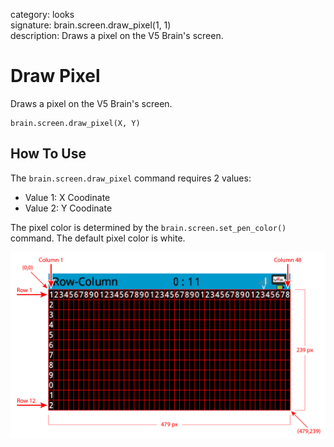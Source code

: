 category: looks  
signature: brain.screen.draw_pixel(1, 1)  
description: Draws a pixel on the V5 Brain's screen.

# Draw Pixel

Draws a pixel on the V5 Brain's screen.

```don
brain.screen.draw_pixel(X, Y)
```

## How To Use

The `brain.screen.draw_pixel` command requires 2 values:

* Value 1: X Coodinate
* Value 2: Y Coodinate

The pixel color is determined by the `brain.screen.set_pen_color()` command. The default pixel color is white.

![brain_screen_info](v5_row_column_brain.jpg)

<advanced>
</advanced>

